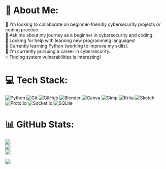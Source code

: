 # 💫 About Me:
👯 I'm looking to collaborate on beginner-friendly cybersecurity projects or coding practice.<br>💬 Ask me about my journey as a beginner in cybersecurity and coding.<br>🤝 Looking for help with learning new programming languages!<br>🌱 Currently learning Python (working to improve my skills).<br>🔭 I'm currently pursuing a career in cybersecurity.<br>⚡ Finding system vulnerabilities is interesting!


# 💻 Tech Stack:
![Python](https://img.shields.io/badge/python-3670A0?style=for-the-badge&logo=python&logoColor=ffdd54) ![Git](https://img.shields.io/badge/git-%23F05033.svg?style=for-the-badge&logo=git&logoColor=white) ![GitHub](https://img.shields.io/badge/github-%23121011.svg?style=for-the-badge&logo=github&logoColor=white) ![Blender](https://img.shields.io/badge/blender-%23F5792A.svg?style=for-the-badge&logo=blender&logoColor=white) ![Canva](https://img.shields.io/badge/Canva-%2300C4CC.svg?style=for-the-badge&logo=Canva&logoColor=white) ![Gimp](https://img.shields.io/badge/Gimp-657D8B?style=for-the-badge&logo=gimp&logoColor=FFFFFF) ![Krita](https://img.shields.io/badge/Krita-203759?style=for-the-badge&logo=krita&logoColor=EEF37B) ![Sketch](https://img.shields.io/badge/Sketch-FFB387?style=for-the-badge&logo=sketch&logoColor=black) ![Proto.io](https://img.shields.io/badge/Proto.io-161637?style=for-the-badge&logo=proto.io&logoColor=00e5ff) ![Socket.io](https://img.shields.io/badge/Socket.io-black?style=for-the-badge&logo=socket.io&badgeColor=010101) ![SQLite](https://img.shields.io/badge/sqlite-%2307405e.svg?style=for-the-badge&logo=sqlite&logoColor=white)
# 📊 GitHub Stats:
![](https://github-readme-streak-stats.herokuapp.com/?user=munajil&theme=dark&hide_border=false)<br/>
![](https://github-readme-stats.vercel.app/api?username=munajil&theme=dark&hide_border=false&include_all_commits=false&count_private=false)<br/>
![](https://github-readme-stats.vercel.app/api/top-langs/?username=munajil&theme=dark&hide_border=false&include_all_commits=false&count_private=false&layout=compact)

[![](https://visitcount.itsvg.in/api?id=munajil&icon=0&color=0)](https://visitcount.itsvg.in)

<!-- Proudly created with GPRM ( https://gprm.itsvg.in ) -->
